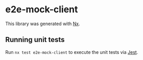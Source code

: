 # e2e-mock-client

This library was generated with [Nx](https://nx.dev).

## Running unit tests

Run `nx test e2e-mock-client` to execute the unit tests via [Jest](https://jestjs.io).
